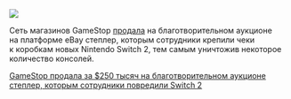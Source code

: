 <!--2025-07-18 14:11:23-->
<div class="yb">
  <div class="rss habr"><img src="https://habrastorage.org/getpro/habr/upload_files/f4c/afa/e0b/f4cafae0b9a8caf792abad9ff0d5014b.jpg" /><p>Сеть магазинов GameStop <a href="https://hothardware.com/news/gamestop-switch-2-killing-stapler-slays-auction-250000" rel="noopener noreferrer nofollow">продала</a> на&nbsp;благотворительном аукционе на&nbsp;платформе eBay степлер, которым сотрудники крепили чеки к&nbsp;коробкам новых Nintendo Switch 2, тем самым уничтожив некоторое количество консолей. </p> <a... <p class="titl"><a href="https://habr.com/ru/news/929002/?utm_source=habrahabr&utm_medium=rss&utm_campaign=929002">GameStop продала за $250 тысяч на благотворительном аукционе степлер, которым сотрудники повредили Switch 2</a></p></div>
</div>
